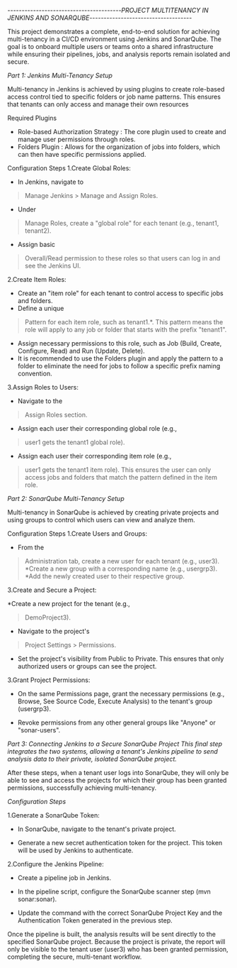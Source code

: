----------------------------------------*PROJECT MULTITENANCY IN JENKINS AND SONARQUBE*------------------------------------

This project demonstrates a complete, end-to-end solution for achieving multi-tenancy in a CI/CD environment using Jenkins and SonarQube. The goal is to onboard multiple users or teams onto a shared infrastructure while ensuring their pipelines, jobs, and analysis reports remain isolated and secure.

*Part 1: Jenkins Multi-Tenancy Setup*

Multi-tenancy in Jenkins is achieved by using plugins to create role-based access control tied to specific folders or job name patterns.  This ensures that tenants can only access and manage their own resources

Required Plugins

* Role-based Authorization Strategy : The core plugin used to create and manage user permissions through roles.
* Folders Plugin : Allows for the organization of jobs into folders, which can then have specific permissions applied.

Configuration Steps
1.Create Global Roles:

* In Jenkins, navigate to 

>Manage Jenkins > Manage and Assign Roles. 

* Under 

>Manage Roles, create a "global role" for each tenant (e.g., tenant1, tenant2). 

* Assign basic 

>Overall/Read permission to these roles so that users can log in and see the Jenkins UI.

 2.Create Item Roles:
 * Create an "item role" for each tenant to control access to specific jobs and folders.
 * Define a unique 

>Pattern for each item role, such as tenant1.*. This pattern means the role will apply to any job or folder that starts with the prefix "tenant1".
* Assign necessary permissions to this role, such as Job (Build, Create, Configure, Read) and Run (Update, Delete).
* It is recommended to use the Folders plugin and apply the pattern to a folder to eliminate the need for jobs to follow a specific prefix naming convention. 

3.Assign Roles to Users:
* Navigate to the
>Assign Roles section.
* Assign each user their corresponding global role (e.g.,
>user1 gets the tenant1 global role).
* Assign each user their corresponding item role (e.g.,
>user1 gets the tenant1 item role). This ensures the user can only access jobs and folders that match the pattern defined in the item role.


*Part 2: SonarQube Multi-Tenancy Setup*

   Multi-tenancy in SonarQube is achieved by creating private projects and using groups to control which users can view and analyze them.

   Configuration Steps
   1.Create Users and Groups:
* From the 
> Administration tab, create a new user for each tenant (e.g., user3).
*Create a new group with a corresponding name (e.g., 
>usergrp3).
*Add the newly created user to their respective group.

3.Create and Secure a Project:

*Create a new project for the tenant (e.g., 

>DemoProject3). 


* Navigate to the project's 

>Project Settings > Permissions. 

* Set the project's visibility from Public to Private. This ensures that only authorized users or groups can see the project.

3.Grant Project Permissions:

* On the same Permissions page, grant the necessary permissions (e.g., Browse, See Source Code, Execute Analysis) to the tenant's group (usergrp3). 

* Revoke permissions from any other general groups like "Anyone" or "sonar-users".

*Part 3: Connecting Jenkins to a Secure SonarQube Project
This final step integrates the two systems, allowing a tenant's Jenkins pipeline to send analysis data to their private, isolated SonarQube project.*

After these steps, when a tenant user logs into SonarQube, they will only be able to see and access the projects for which their group has been granted permissions, successfully achieving multi-tenancy. 

*Configuration Steps*

1.Generate a SonarQube Token:

* In SonarQube, navigate to the tenant's private project.

* Generate a new secret authentication token for the project.  This token will be used by Jenkins to authenticate.

2.Configure the Jenkins Pipeline:

* Create a pipeline job in Jenkins. 

* In the pipeline script, configure the SonarQube scanner step (mvn sonar:sonar). 

* Update the command with the correct SonarQube Project Key and the Authentication Token generated in the previous step. 

Once the pipeline is built, the analysis results will be sent directly to the specified SonarQube project. Because the project is private, the report will only be visible to the tenant user (user3) who has been granted permission, completing the secure, multi-tenant workflow. 













